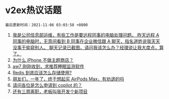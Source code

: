 # v2ex热议话题

`最后更新时间：2021-11-06 03:03:58 +0800`

1. [我是公司信息部运维，有些工作是要远程同事的电脑处理问题。
昨天远程 A 同事的电脑时，无意间看到 B 同事在企业微信跟 A 聊天，指名道姓说我天天没事干偷窥别人。
聊天记录已截图，请问我该怎么办？经理说让我大度点，算了。](https://www.v2ex.com/t/813228)
1. [为什么 iPhone 不做主题商店？](https://www.v2ex.com/t/813186)
1. [aw7 刚刚收到，求推荐睡眠监测软件](https://www.v2ex.com/t/813235)
1. [Redis 到底应该怎么存储使用?](https://www.v2ex.com/t/813275)
1. [朋友们，一年了，终于想起买 AirPods Max，有劝退的吗](https://www.v2ex.com/t/813277)
1. [请问各位是怎么申请到 copilot 的？](https://www.v2ex.com/t/813188)
1. [还有三周离职，老板叫我开发个新项目](https://www.v2ex.com/t/813262)

